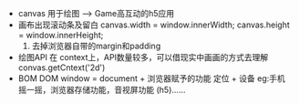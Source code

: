 - canvas 用于绘图 --> Game高互动的h5应用
- 画布出现滚动条及留白
    canvas.width = window.innerWidth;
    canvas.height = window.innerHeight;
    1. 去掉浏览器自带的margin和padding
- 绘图API 在 context上，API数量较多，可以借现实中画画的方式去理解
    convas.getCntext('2d')
- BOM DOM
    window = document + 浏览器赋予的功能
    定位 + 设备 eg:手机摇一摇，浏览器存储功能，音视屏功能 (h5)......

